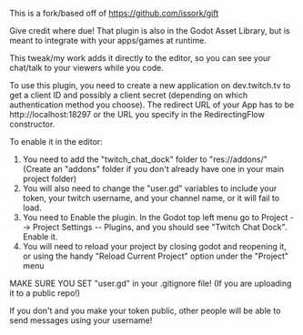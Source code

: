 


This is a fork/based off of https://github.com/issork/gift 

Give credit where due!  That plugin is also in the Godot Asset Library, but is meant to integrate with your apps/games at runtime.

This tweak/my work adds it directly to the editor, so you can see your chat/talk to your viewers while you code.


To use this plugin, you need to create a new application on dev.twitch.tv to get a client ID and possibly a client secret (depending on which authentication method you choose). The redirect URL of your App has to be http://localhost:18297 or the URL you specify in the RedirectingFlow constructor.


To enable it in the editor:

1. You need to add the "twitch_chat_dock" folder to "res://addons/"  (Create an "addons" folder if you don't already have one in your main project folder)
2. You will also need to change the "user.gd" variables to include your token, your twitch username, and your channel name, or it will fail to load.
3. You need to Enable the plugin.   In the Godot top left menu go to Project --> Project Settings -- Plugins, and you should see "Twitch Chat Dock". Enable it. 
4. You will need to reload your project by closing godot and reopening it, or using the handy "Reload Current Project" option under the "Project" menu 

MAKE SURE YOU SET "user.gd" in your .gitignore file!  (If you are uploading it to a public repo!)

If you don't and you make your token public, other people will be able to send messages using your username!